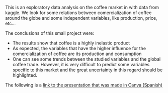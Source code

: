 This is an exploratory data analysis on the coffee market in with data from kaggle. We look for some relations between comercialization of coffee around the globe and some independent variables, like production, price, etc...

The conclusions of this small project were:

- The results show that coffee is a highly inelastic product
- As expected, the variables that have the higher influence for the comercialization of coffee are its production and consumption
- One can see some trends between the studied variables and the global coffee trade. However, it is very difficult to predict some variables specific to this market and the great uncertainty in this regard should be highlighted.

The following is a [link to the presentation that was made in Canva (Spanish)](https://www.canva.com/design/DAF2Egmi5Wo/8nvOXaA48jMPaE_gUk2xiA/edit?utm_content=DAF2Egmi5Wo&utm_campaign=designshare&utm_medium=link2&utm_source=sharebutton)
